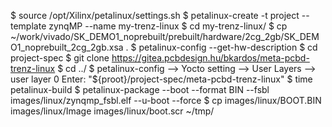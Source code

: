 $ source /opt/Xilinx/petalinux/settings.sh
$ petalinux-create -t project --template zynqMP --name my-trenz-linux
$ cd my-trenz-linux/
$ cp ~/work/vivado/SK_DEMO1_noprebuilt/prebuilt/hardware/2cg_2gb/SK_DEMO1_noprebuilt_2cg_2gb.xsa .
$ petalinux-config --get-hw-description
$ cd project-spec
$ git clone https://gitea.pcbdesign.hu/bkardos/meta-pcbd-trenz-linux
$ cd ../
$ petalinux-config
  --> Yocto setting --> User Layers --> user layer 0
  Enter: "${proot}/project-spec/meta-pcbd-trenz-linux"
$ time petalinux-build
$ petalinux-package --boot --format BIN --fsbl images/linux/zynqmp_fsbl.elf --u-boot --force
$ cp images/linux/BOOT.BIN images/linux/Image images/linux/boot.scr ~/tmp/
